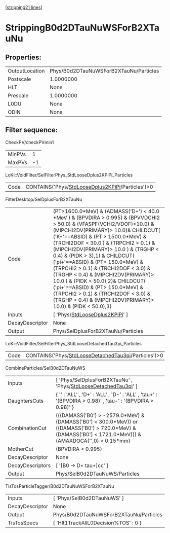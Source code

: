 [[stripping21 lines]](./stripping21-index)

# StrippingB0d2DTauNuWSForB2XTauNu

## Properties:

|                |                                        |
|----------------|----------------------------------------|
| OutputLocation | Phys/B0d2DTauNuWSForB2XTauNu/Particles |
| Postscale      | 1.0000000                              |
| HLT            | None                                   |
| Prescale       | 1.0000000                              |
| L0DU           | None                                   |
| ODIN           | None                                   |

## Filter sequence:

CheckPV/checkPVmin1

|        |     |
|--------|-----|
| MinPVs | 1   |
| MaxPVs | -1  |

LoKi::VoidFilter/SelFilterPhys_StdLooseDplus2KPiPi_Particles

|      |                                                                                                        |
|------|--------------------------------------------------------------------------------------------------------|
| Code | CONTAINS('Phys/[StdLooseDplus2KPiPi](./stripping21-commonparticles-stdloosedplus2kpipi)/Particles')\>0 |

FilterDesktop/SelDplusForB2XTauNu

|                 |                                                                                                                                                                                                                                                                                                                                                                                                                                                                                                                                                                                                                                       |
|-----------------|---------------------------------------------------------------------------------------------------------------------------------------------------------------------------------------------------------------------------------------------------------------------------------------------------------------------------------------------------------------------------------------------------------------------------------------------------------------------------------------------------------------------------------------------------------------------------------------------------------------------------------------|
| Code            | (PT\>1600.0\*MeV) & (ADMASS('D+') \< 40.0 \*MeV ) & (BPVDIRA \> 0.995) & (BPVVDCHI2 \> 50.0) & (VFASPF(VCHI2/VDOF)\<10.0) & (MIPCHI2DV(PRIMARY)\> 10.0)& CHILDCUT( ('K+'==ABSID) & (PT \> 1500.0\*MeV) & (TRCHI2DOF \< 30.0 ) & (TRPCHI2 \> 0.1) & (MIPCHI2DV(PRIMARY)\> 10.0 ) & (TRGHP \< 0.4) & (PIDK \> 3),1) & CHILDCUT( ('pi+'==ABSID) & (PT\> 150.0\*MeV) & (TRPCHI2 \> 0.1) & (TRCHI2DOF \< 3.0) & (TRGHP \< 0.4) & (MIPCHI2DV(PRIMARY)\> 10.0 ) & (PIDK \< 50.0),2)& CHILDCUT( ('pi+'==ABSID) & (PT\> 150.0\*MeV) & (TRPCHI2 \> 0.1) & (TRCHI2DOF \< 3.0) & (TRGHP \< 0.4) & (MIPCHI2DV(PRIMARY)\> 10.0) & (PIDK \< 50.0),3) |
| Inputs          | [ 'Phys/[StdLooseDplus2KPiPi](./stripping21-commonparticles-stdloosedplus2kpipi)' ]                                                                                                                                                                                                                                                                                                                                                                                                                                                                                                                                                 |
| DecayDescriptor | None                                                                                                                                                                                                                                                                                                                                                                                                                                                                                                                                                                                                                                  |
| Output          | Phys/SelDplusForB2XTauNu/Particles                                                                                                                                                                                                                                                                                                                                                                                                                                                                                                                                                                                                    |

LoKi::VoidFilter/SelFilterPhys_StdLooseDetachedTau3pi_Particles

|      |                                                                                                              |
|------|--------------------------------------------------------------------------------------------------------------|
| Code | CONTAINS('Phys/[StdLooseDetachedTau3pi](./stripping21-commonparticles-stdloosedetachedtau3pi)/Particles')\>0 |

CombineParticles/SelB0d2DTauNuWS

|                  |                                                                                                                                                                    |
|------------------|--------------------------------------------------------------------------------------------------------------------------------------------------------------------|
| Inputs           | [ 'Phys/SelDplusForB2XTauNu' , 'Phys/[StdLooseDetachedTau3pi](./stripping21-commonparticles-stdloosedetachedtau3pi)' ]                                           |
| DaughtersCuts    | { '' : 'ALL' , 'D+' : 'ALL' , 'D-' : 'ALL' , 'tau+' : '(BPVDIRA \> 0.98)' , 'tau-' : '(BPVDIRA \> 0.98)' }                                                         |
| CombinationCut   | (((DAMASS('B0') \> -2579.0\*MeV) & (DAMASS('B0') \< 300.0\*MeV)) or ((DAMASS('B0') \> 720.0\*MeV) & (DAMASS('B0') \< 1721.0\*MeV))) & (AMAXDOCA('',0) \< 0.15\*mm) |
| MotherCut        | (BPVDIRA \> 0.995)                                                                                                                                                 |
| DecayDescriptor  | None                                                                                                                                                               |
| DecayDescriptors | [ '[B0 -\> D+ tau+]cc' ]                                                                                                                                       |
| Output           | Phys/SelB0d2DTauNuWS/Particles                                                                                                                                     |

TisTosParticleTagger/B0d2DTauNuWSForB2XTauNu

|                 |                                        |
|-----------------|----------------------------------------|
| Inputs          | [ 'Phys/SelB0d2DTauNuWS' ]           |
| DecayDescriptor | None                                   |
| Output          | Phys/B0d2DTauNuWSForB2XTauNu/Particles |
| TisTosSpecs     | { 'Hlt1TrackAllL0Decision%TOS' : 0 }   |
